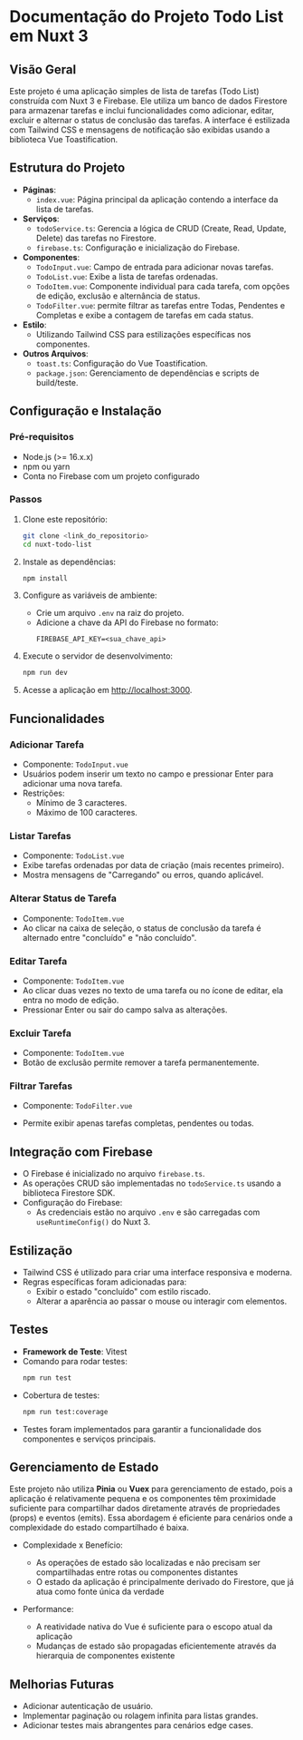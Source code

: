 # Documentação do Projeto Todo List em Nuxt 3

## Visão Geral

Este projeto é uma aplicação simples de lista de tarefas (Todo List) construída com Nuxt 3 e Firebase. Ele utiliza um banco de dados Firestore para armazenar tarefas e inclui funcionalidades como adicionar, editar, excluir e alternar o status de conclusão das tarefas. A interface é estilizada com Tailwind CSS e mensagens de notificação são exibidas usando a biblioteca Vue Toastification.

## Estrutura do Projeto

- **Páginas**:
  - `index.vue`: Página principal da aplicação contendo a interface da lista de tarefas.
- **Serviços**:
  - `todoService.ts`: Gerencia a lógica de CRUD (Create, Read, Update, Delete) das tarefas no Firestore.
  - `firebase.ts`: Configuração e inicialização do Firebase.
- **Componentes**:
  - `TodoInput.vue`: Campo de entrada para adicionar novas tarefas.
  - `TodoList.vue`: Exibe a lista de tarefas ordenadas.
  - `TodoItem.vue`: Componente individual para cada tarefa, com opções de edição, exclusão e alternância de status.
  - `TodoFilter.vue`: permite filtrar as tarefas entre Todas, Pendentes e Completas e exibe a contagem de tarefas em cada status.
- **Estilo**:
  - Utilizando Tailwind CSS para estilizações específicas nos componentes.
- **Outros Arquivos**:
  - `toast.ts`: Configuração do Vue Toastification.
  - `package.json`: Gerenciamento de dependências e scripts de build/teste.

## Configuração e Instalação

### Pré-requisitos

- Node.js (>= 16.x.x)
- npm ou yarn
- Conta no Firebase com um projeto configurado

### Passos

1. Clone este repositório:

   ```bash
   git clone <link_do_repositorio>
   cd nuxt-todo-list
   ```

2. Instale as dependências:

   ```bash
   npm install
   ```

3. Configure as variáveis de ambiente:

   - Crie um arquivo `.env` na raiz do projeto.
   - Adicione a chave da API do Firebase no formato:
     ```env
     FIREBASE_API_KEY=<sua_chave_api>
     ```

4. Execute o servidor de desenvolvimento:

   ```bash
   npm run dev
   ```

5. Acesse a aplicação em [http://localhost:3000](http://localhost:3000).

## Funcionalidades

### Adicionar Tarefa

- Componente: `TodoInput.vue`
- Usuários podem inserir um texto no campo e pressionar Enter para adicionar uma nova tarefa.
- Restrições:
  - Mínimo de 3 caracteres.
  - Máximo de 100 caracteres.

### Listar Tarefas

- Componente: `TodoList.vue`
- Exibe tarefas ordenadas por data de criação (mais recentes primeiro).
- Mostra mensagens de "Carregando" ou erros, quando aplicável.

### Alterar Status de Tarefa

- Componente: `TodoItem.vue`
- Ao clicar na caixa de seleção, o status de conclusão da tarefa é alternado entre "concluído" e "não concluído".

### Editar Tarefa

- Componente: `TodoItem.vue`
- Ao clicar duas vezes no texto de uma tarefa ou no ícone de editar, ela entra no modo de edição.
- Pressionar Enter ou sair do campo salva as alterações.

### Excluir Tarefa

- Componente: `TodoItem.vue`
- Botão de exclusão permite remover a tarefa permanentemente.

### Filtrar Tarefas

- Componente: `TodoFilter.vue`

- Permite exibir apenas tarefas completas, pendentes ou todas.

## Integração com Firebase

- O Firebase é inicializado no arquivo `firebase.ts`.
- As operações CRUD são implementadas no `todoService.ts` usando a biblioteca Firestore SDK.
- Configuração do Firebase:
  - As credenciais estão no arquivo `.env` e são carregadas com `useRuntimeConfig()` do Nuxt 3.

## Estilização

- Tailwind CSS é utilizado para criar uma interface responsiva e moderna.
- Regras específicas foram adicionadas para:
  - Exibir o estado "concluído" com estilo riscado.
  - Alterar a aparência ao passar o mouse ou interagir com elementos.

## Testes

- **Framework de Teste**: Vitest
- Comando para rodar testes:
  ```bash
  npm run test
  ```
- Cobertura de testes:
  ```bash
  npm run test:coverage
  ```
- Testes foram implementados para garantir a funcionalidade dos componentes e serviços principais.

## Gerenciamento de Estado

Este projeto não utiliza **Pinia** ou **Vuex** para gerenciamento de estado, pois a aplicação é relativamente pequena e os componentes têm proximidade suficiente para compartilhar dados diretamente através de propriedades (props) e eventos (emits). Essa abordagem é eficiente para cenários onde a complexidade do estado compartilhado é baixa.

- Complexidade x Benefício:

  - As operações de estado são localizadas e não precisam ser compartilhadas entre rotas ou componentes distantes
  - O estado da aplicação é principalmente derivado do Firestore, que já atua como fonte única da verdade

- Performance:

  - A reatividade nativa do Vue é suficiente para o escopo atual da aplicação
  - Mudanças de estado são propagadas eficientemente através da hierarquia de componentes existente

## Melhorias Futuras

- Adicionar autenticação de usuário.
- Implementar paginação ou rolagem infinita para listas grandes.
- Adicionar testes mais abrangentes para cenários edge cases.
